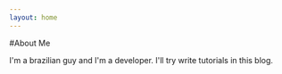 ```yaml
---
layout: home
---
```


#About Me

I'm a brazilian guy and I'm a developer. I'll try write tutorials in this blog.